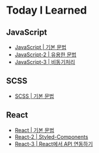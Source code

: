 [javascriptlink]: ./JavaScript/javascript.md
[javascriptlinktwo]: ./JavaScript/usefulGrammar.md
[javascriptlinkthree]: ./JavaScript/Asynchronous.md
[scsslink]: scss.md
[reactlink]: ./React/React.md
[reactlinktwo]: ./React/Styled-Components.md
[reactlinkthree]: ./React/ReactAPI.md

# Today I Learned

## JavaScript

- [JavaScript | 기본 문법][javascriptlink]
- [JavaScript-2 | 유용한 문법][javascriptlinktwo]
- [JavaScript-3 | 비동기처리][javascriptlinkthree]

## SCSS
- [SCSS | 기본 문법][scsslink]

## React

- [React | 기본 문법][reactlink]
- [React-2 | Styled-Components][reactlinktwo]
- [React-3 | React에서 API 연동하기][reactlinkthree]